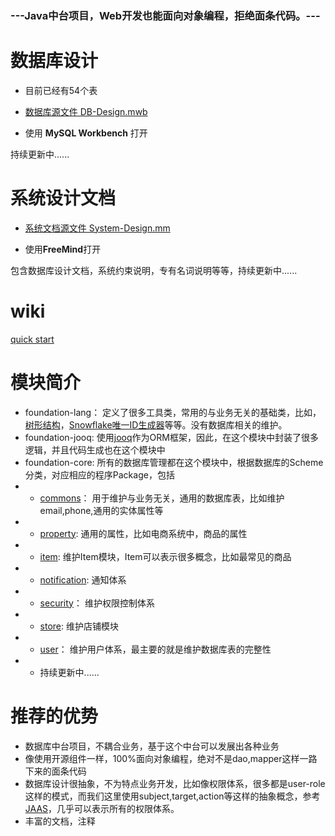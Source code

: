 

### ---Java中台项目，Web开发也能面向对象编程，拒绝面条代码。---

# 数据库设计
- 目前已经有54个表
- [数据库源文件 DB-Design.mwb ](https://github.com/wuda0112/foundation/blob/master/DB-Design.mwb)

- 使用 **MySQL Workbench** 打开

持续更新中......

# 系统设计文档
- [系统文档源文件 System-Design.mm](https://github.com/wuda0112/foundation/blob/master/System-Design.mm)

- 使用**FreeMind**打开

包含数据库设计文档，系统约束说明，专有名词说明等等，持续更新中......

# wiki
[quick start](https://github.com/wuda0112/foundation/wiki)

# 模块简介
- foundation-lang： 定义了很多工具类，常用的与业务无关的基础类，比如，[树形结构](https://github.com/wuda0112/foundation/tree/master/foundation-lang/src/main/java/com/wuda/foundation/lang/tree/)，[Snowflake唯一ID生成器](https://github.com/wuda0112/foundation/blob/master/foundation-lang/src/main/java/com/wuda/foundation/lang/keygen/KeyGeneratorSnowflake.java)等等。没有数据库相关的维护。
- foundation-jooq: 使用[jooq](https://www.jooq.org/)作为ORM框架，因此，在这个模块中封装了很多逻辑，并且代码生成也在这个模块中
- foundation-core: 所有的数据库管理都在这个模块中，根据数据库的Scheme分类，对应相应的程序Package，包括
- - [commons](https://github.com/wuda0112/foundation/tree/master/foundation-core/src/main/java/com/wuda/foundation/core/commons)： 用于维护与业务无关，通用的数据库表，比如维护email,phone,通用的实体属性等
- - [property](https://github.com/wuda0112/foundation/tree/master/foundation-core/src/main/java/com/wuda/foundation/core/commons/property): 通用的属性，比如电商系统中，商品的属性
- - [item](https://github.com/wuda0112/foundation/tree/master/foundation-core/src/main/java/com/wuda/foundation/core/item): 维护Item模块，Item可以表示很多概念，比如最常见的商品
- - [notification](https://github.com/wuda0112/foundation/tree/master/foundation-core/src/main/java/com/wuda/foundation/core/notification): 通知体系
- - [security](https://github.com/wuda0112/foundation/tree/master/foundation-core/src/main/java/com/wuda/foundation/core/security)： 维护权限控制体系
- - [store](https://github.com/wuda0112/foundation/tree/master/foundation-core/src/main/java/com/wuda/foundation/core/store): 维护店铺模块
- - [user](https://github.com/wuda0112/foundation/tree/master/foundation-core/src/main/java/com/wuda/foundation/core/user)： 维护用户体系，最主要的就是维护数据库表的完整性
- - 持续更新中......

# 推荐的优势
- 数据库中台项目，不耦合业务，基于这个中台可以发展出各种业务
- 像使用开源组件一样，100%面向对象编程，绝对不是dao,mapper这样一路下来的面条代码
- 数据库设计很抽象，不为特点业务开发，比如像权限体系，很多都是user-role这样的模式，而我们这里使用subject,target,action等这样的抽象概念，参考[JAAS](https://docs.oracle.com/javase/7/docs/technotes/guides/security/jaas/JAASRefGuide.html)，几乎可以表示所有的权限体系。
- 丰富的文档，注释
